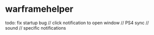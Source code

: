 # warframehelper

todo:
fix startup bug // click notification to open window // PS4 sync // sound // specific notifications